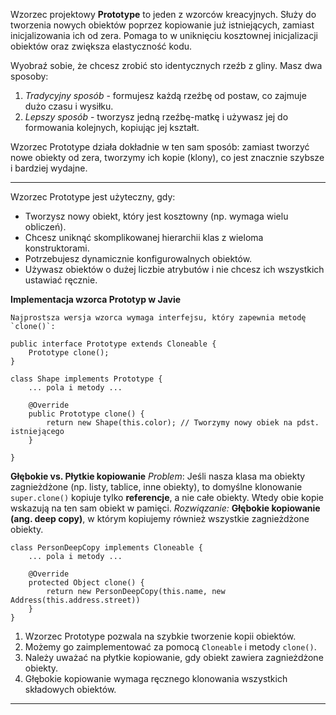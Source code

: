 Wzorzec projektowy **Prototype** to jeden z wzorców kreacyjnych.
Służy do tworzenia nowych obiektów poprzez kopiowanie już istniejących, zamiast inicjalizowania ich od zera. Pomaga to w uniknięciu kosztownej inicjalizacji obiektów oraz zwiększa elastyczność kodu.

Wyobraź sobie, że chcesz zrobić sto identycznych rzeźb z gliny. Masz dwa sposoby:
1. *Tradycyjny sposób* - formujesz każdą rzeźbę od postaw, co zajmuje dużo czasu i wysiłku.
2. *Lepszy sposób* - tworzysz jedną rzeźbę-matkę i używasz jej do formowania kolejnych, kopiując jej kształt.

Wzorzec Prototype działa dokładnie w ten sam sposób: zamiast tworzyć nowe obiekty od zera, tworzymy ich kopie (klony), co jest znacznie szybsze i bardziej wydajne.

---
Wzorzec Prototype jest użyteczny, gdy:
- Tworzysz nowy obiekt, który jest kosztowny (np. wymaga wielu obliczeń).
- Chcesz uniknąć skomplikowanej hierarchii klas z wieloma konstruktorami.
- Potrzebujesz dynamicznie konfigurowalnych obiektów.
- Używasz obiektów o dużej liczbie atrybutów i nie chcesz ich wszystkich ustawiać ręcznie.

**Implementacja wzorca Prototyp w Javie**

```
Najprostsza wersja wzorca wymaga interfejsu, który zapewnia metodę `clone()`:

public interface Prototype extends Cloneable {
	Prototype clone();
}

class Shape implements Prototype {
	... pola i metody ...

	@Override
	public Prototype clone() {
		return new Shape(this.color); // Tworzymy nowy obiek na pdst. istniejącego
	}

}
```

**Głębokie vs. Płytkie kopiowanie**
*Problem*: Jeśli nasza klasa ma obiekty zagnieżdżone (np. listy, tablice, inne obiekty), to domyślne klonowanie `super.clone()` kopiuje tylko **referencje**, a nie całe obiekty. Wtedy obie kopie wskazują na ten sam obiekt w pamięci.
*Rozwiązanie:* **Głębokie kopiowanie (ang. deep copy)**, w którym kopiujemy również wszystkie zagnieżdżone obiekty.

```
class PersonDeepCopy implements Cloneable {
	... pola i metody ...

	@Override
	protected Object clone() {
		return new PersonDeepCopy(this.name, new Address(this.address.street))
	}
}
```

1. Wzorzec Prototype pozwala na szybkie tworzenie kopii obiektów.
2. Możemy go zaimplementować za pomocą `Cloneable` i metody `clone()`.
3. Należy uważać na płytkie kopiowanie, gdy obiekt zawiera zagnieżdżone obiekty.
4. Głębokie kopiowanie wymaga ręcznego klonowania wszystkich składowych obiektów.

---
